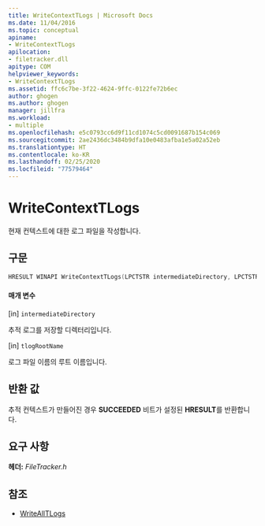 ```yaml
---
title: WriteContextTLogs | Microsoft Docs
ms.date: 11/04/2016
ms.topic: conceptual
apiname:
- WriteContextTLogs
apilocation:
- filetracker.dll
apitype: COM
helpviewer_keywords:
- WriteContextTLogs
ms.assetid: ffc6c7be-3f22-4624-9ffc-0122fe72b6ec
author: ghogen
ms.author: ghogen
manager: jillfra
ms.workload:
- multiple
ms.openlocfilehash: e5c0793cc6d9f11cd1074c5cd0091687b154c069
ms.sourcegitcommit: 2ae2436dc3484b9dfa10e0483afba1e5a02a52eb
ms.translationtype: HT
ms.contentlocale: ko-KR
ms.lasthandoff: 02/25/2020
ms.locfileid: "77579464"
---
```

# <a name="writecontexttlogs"></a>WriteContextTLogs
현재 컨텍스트에 대한 로그 파일을 작성합니다.

## <a name="syntax"></a>구문

```cpp
HRESULT WINAPI WriteContextTLogs(LPCTSTR intermediateDirectory, LPCTSTR tlogRootName);
```

#### <a name="parameters"></a>매개 변수
[in] `intermediateDirectory`

 추적 로그를 저장할 디렉터리입니다.

[in] `tlogRootName`

 로그 파일 이름의 루트 이름입니다.

## <a name="return-value"></a>반환 값
 추적 컨텍스트가 만들어진 경우 **SUCCEEDED** 비트가 설정된 **HRESULT**를 반환합니다.

## <a name="requirements"></a>요구 사항
 **헤더:** *FileTracker.h*

## <a name="see-also"></a>참조
- [WriteAllTLogs](../msbuild/writealltlogs.md)